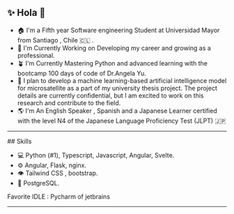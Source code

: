 ## ✨ Hola 👋 


- 🏠  I'm a Fifth year Software engineering Student at Universidad Mayor from Santiago , Chile 🇨🇱 .
- 🔭  I'm Currently Working on Developing my career and growing as a professional.
- 🪴  I'm Currently Mastering Python and advanced learning with the bootcamp 100 days of code of Dr.Angela Yu.
- 🧠  I plan to develop a machine learning-based artificial intelligence model for microsatellite as a part of my university thesis project. The project details are currently confidential, but I am excited to work on this research and contribute to the field.
- 🌎  I'm An English Speaker , Spanish and a Japanese Learner certified with the level N4 of the Japanese Language Proficiency Test (JLPT) 🇯🇵 

<hr>
## Skills

* 💻 Python (#1), Typescript, Javascript, Angular, Svelte.
* ⚙️ Angular, Flask, nginx.
* 👁 Tailwind CSS , bootstrap.
* 💽 PostgreSQL.

Favorite IDLE  : Pycharm of jetbrains

<hr>



